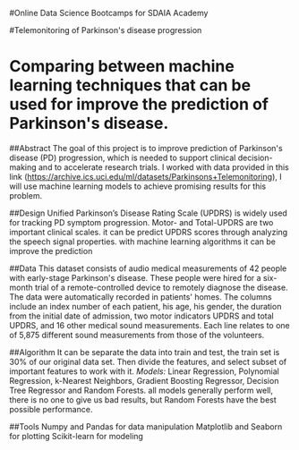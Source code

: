#Online Data Science Bootcamps for SDAIA Academy 

#Telemonitoring of Parkinson's disease progression 
# Comparing between machine learning techniques that can be used for improve the prediction of Parkinson's disease.

##Abstract 
The goal of this project is to improve prediction of Parkinson's disease (PD) progression, which is needed to support clinical decision-making and to accelerate research trials. I worked with data provided in this link (https://archive.ics.uci.edu/ml/datasets/Parkinsons+Telemonitoring), I will use machine learning models to achieve promising results for this problem. 

##Design
Unified Parkinson’s Disease Rating Scale (UPDRS) is widely used for tracking PD symptom progression. Motor- and Total-UPDRS are two important clinical scales. it can be predict UPDRS scores through analyzing the speech signal properties. with machine learning algorithms it can be improve the prediction 

##Data
This dataset consists of audio medical measurements of 42 people with early-stage Parkinson's disease. These people were hired for a six-month trial of a remote-controlled device to remotely diagnose the disease. The data were automatically recorded in patients' homes.
The columns include an index number of each patient, his age, his gender, the duration from the initial date of admission, two motor indicators UPDRS and total UPDRS, and 16 other medical sound measurements. Each line relates to one of 5,875 different sound measurements from those of the volunteers.

##Algorithm 
It can be separate the data into train and test, the train set is 30% of our original data set. Then divide the features, and select subset of important features to work with it. 
*Models:*
Linear Regression, Polynomial Regression, k-Nearest Neighbors, Gradient Boosting Regressor, Decision Tree Regressor and Random Forests. all models generally perform well, there is no one to give us bad results, but Random Forests have the best possible performance.

##Tools
Numpy and Pandas for data manipulation
Matplotlib and Seaborn for plotting
Scikit-learn for modeling
